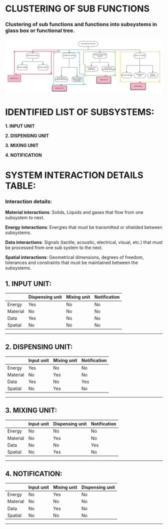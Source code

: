 # CLUSTERING OF SUB FUNCTIONS

### Clustering of sub functions and functions into subsystems in glass box or functional tree.

![](https://github.com/f-division-2019-2020-odd/Repo-03/blob/master/FUNCTION%20CHART%20(2).png?raw=true)

# IDENTIFIED LIST OF SUBSYSTEMS:
**1. INPUT UNIT**

**2. DISPENSING UNIT**

**3. MIXING UNIT**

**4. NOTIFICATION**


# SYSTEM INTERACTION DETAILS TABLE:

### Interaction details:

**Material interactions**: Solids, Liquids and gases that flow from one subsystem to next.

**Energy interactions**: Energies that must be transmitted or shielded between subsystems.

**Data interactions**: Signals (tactile, acoustic, electrical, visual, etc.) that must be processed from one sub system to the next.

**Spatial interactions**: Geometrical dimensions, degrees of freedom, tolerances and constraints that must be maintained between the subsystems.

## 1. INPUT UNIT:

||Dispensing unit|Mixing unit|Notification|
|--|--|--|--|
|Energy|Yes|No|No|
|Material|No|No|No|
|Data|Yes|No|No|
|Spatial|No|No|No|

***

## 2. DISPENSING UNIT:

||Input unit|Mixing unit|Notification|
|--|--|--|--|
|Energy|Yes|No|No|
|Material|No|Yes|No|
|Data|Yes|No|Yes|
|Spatial|No|Yes|No|

***


## 3. MIXING UNIT:

||Input unit|Dispensing unit|Notification|
|--|--|--|--|
|Energy|No|No|No|
|Material|No|Yes|No|
|Data|No|No|Yes|
|Spatial|No|Yes|No|

***

## 4. NOTIFICATION:

||Input unit|Mixing unit|Dispensing unit|
|--|--|--|--|
|Energy|No|Yes|No|
|Material|No|No|No|
|Data|No|Yes|No|
|Spatial|No|No|No|
***









